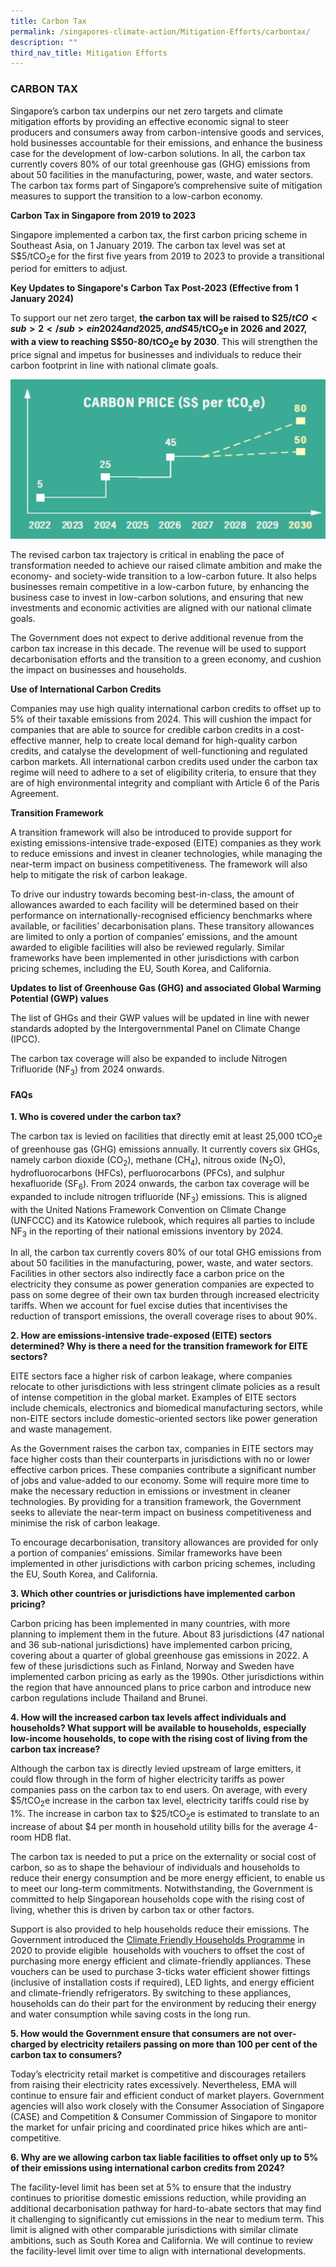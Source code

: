 ```yaml
---
title: Carbon Tax
permalink: /singapores-climate-action/Mitigation-Efforts/carbontax/
description: ""
third_nav_title: Mitigation Efforts
---
```

### CARBON TAX
Singapore’s carbon tax underpins our net zero targets and climate mitigation efforts by providing an effective economic signal to steer producers and consumers away from carbon-intensive goods and services, hold businesses accountable for their emissions, and enhance the business case for the development of low-carbon solutions. In all, the carbon tax currently covers 80% of our total greenhouse gas (GHG) emissions from about 50 facilities in the manufacturing, power, waste, and water sectors. The carbon tax forms part of Singapore’s comprehensive suite of mitigation measures to support the transition to a low-carbon economy.

**Carbon Tax in Singapore from 2019 to 2023**

Singapore implemented a carbon tax, the first carbon pricing scheme in Southeast Asia, on 1 January 2019. The carbon tax level was set at S$5/tCO<sub>2</sub>e for the first five years from 2019 to 2023 to provide a transitional period for emitters to adjust.

**Key Updates to Singapore's Carbon Tax Post-2023 (Effective from 1 January 2024)**

To support our net zero target, **the carbon tax will be raised to S$25/tCO<sub>2</sub>e in 2024 and 2025, and S$45/tCO<sub>2</sub>e in 2026 and 2027, with a view to reaching S$50-80/tCO<sub>2</sub>e by 2030**. This will strengthen the price signal and impetus for businesses and individuals to reduce their carbon footprint in line with national climate goals.

![](/images/Carbon%20Price%20Image.png)

The revised carbon tax trajectory is critical in enabling the pace of transformation needed to achieve our raised climate ambition and make the economy- and society-wide transition to a low-carbon future. It also helps businesses remain competitive in a low-carbon future, by enhancing the business case to invest in low-carbon solutions, and ensuring that new investments and economic activities are aligned with our national climate goals.

The Government does not expect to derive additional revenue from the carbon tax increase in this decade. The revenue will be used to support decarbonisation efforts and the transition to a green economy, and cushion the impact on businesses and households.

**Use of International Carbon Credits**

Companies may use high quality international carbon credits to offset up to 5% of their taxable emissions from 2024. This will cushion the impact for companies that are able to source for credible carbon credits in a cost-effective manner, help to create local demand for high-quality carbon credits, and catalyse the development of well-functioning and regulated carbon markets. All international carbon credits used under the carbon tax regime will need to adhere to a set of eligibility criteria, to ensure that they are of high environmental integrity and compliant with Article 6 of the Paris Agreement.

**Transition Framework**

A transition framework will also be introduced to provide support for existing emissions-intensive trade-exposed (EITE) companies as they work to reduce emissions and invest in cleaner technologies, while managing the near-term impact on business competitiveness. The framework will also help to mitigate the risk of carbon leakage. 

To drive our industry towards becoming best-in-class, the amount of allowances awarded to each facility will be determined based on their performance on internationally-recognised efficiency benchmarks where available, or facilities’ decarbonisation plans. These transitory allowances are limited to only a portion of companies’ emissions, and the amount awarded to eligible facilities will also be reviewed regularly. Similar frameworks have been implemented in other jurisdictions with carbon pricing schemes, including the EU, South Korea, and California.

**Updates to list of Greenhouse Gas (GHG) and associated Global Warming Potential (GWP) values**

The list of GHGs and their GWP values will be updated in line with newer standards adopted by the Intergovernmental Panel on Climate Change (IPCC).

The carbon tax coverage will also be expanded to include Nitrogen Trifluoride (NF<sub>3</sub>) from 2024 onwards.




#### FAQs

**1\. Who is covered under the carbon tax?**

The carbon tax is levied on facilities that directly emit at least 25,000 tCO<sub>2</sub>e of greenhouse gas (GHG) emissions annually. It currently covers six GHGs, namely carbon dioxide (CO<sub>2</sub>), methane (CH<sub>4</sub>), nitrous oxide (N<sub>2</sub>O), hydrofluorocarbons (HFCs), perfluorocarbons (PFCs), and sulphur hexafluoride (SF<sub>6</sub>). From 2024 onwards, the carbon tax coverage will be expanded to include nitrogen trifluoride (NF<sub>3</sub>) emissions. This is aligned with the United Nations Framework Convention on Climate Change (UNFCCC) and its Katowice rulebook, which requires all parties to include NF<sub>3</sub> in the reporting of their national emissions inventory by 2024.

In all, the carbon tax currently covers 80% of our total GHG emissions from about 50 facilities in the manufacturing, power, waste, and water sectors. Facilities in other sectors also indirectly face a carbon price on the electricity they consume as power generation companies are expected to pass on some degree of their own tax burden through increased electricity tariffs. When we account for fuel excise duties that incentivises the reduction of transport emissions, the overall coverage rises to about 90%.

**2\. How are emissions-intensive trade-exposed (EITE) sectors determined? Why is there a need for the transition framework for EITE sectors?**

EITE sectors face a higher risk of carbon leakage, where companies relocate to other jurisdictions with less stringent climate policies as a result of intense competition in the global market. Examples of EITE sectors include chemicals, electronics and biomedical manufacturing sectors, while non-EITE sectors include domestic-oriented sectors like power generation and waste management.

As the Government raises the carbon tax, companies in EITE sectors may face higher costs than their counterparts in jurisdictions with no or lower effective carbon prices. These companies contribute a significant number of jobs and value-added to our economy. Some will require more time to make the necessary reduction in emissions or investment in cleaner technologies. By providing for a transition framework, the Government seeks to alleviate the near-term impact on business competitiveness and minimise the risk of carbon leakage.

To encourage decarbonisation, transitory allowances are provided for only a portion of companies’ emissions. Similar frameworks have been implemented in other jurisdictions with carbon pricing schemes, including the EU, South Korea, and California.

**3\. Which other countries or jurisdictions have implemented carbon pricing?**

Carbon pricing has been implemented in many countries, with more planning to implement them in the future. About 83 jurisdictions (47 national and 36 sub-national jurisdictions) have implemented carbon pricing, covering about a quarter of global greenhouse gas emissions in 2022. A few of these jurisdictions such as Finland, Norway and Sweden have implemented carbon pricing as early as the 1990s. Other jurisdictions within the region that have announced plans to price carbon and introduce new carbon regulations include Thailand and Brunei.

**4\. How will the increased carbon tax levels affect individuals and households? What support will be available to households, especially low-income households, to cope with the rising cost of living from the carbon tax increase?**

Although the carbon tax is directly levied upstream of large emitters, it could flow through in the form of higher electricity tariffs as power companies pass on the carbon tax to end users. On average, with every $5/tCO<sub>2</sub>e increase in the carbon tax level, electricity tariffs could rise by 1%. The increase in carbon tax to $25/tCO<sub>2</sub>e is estimated to translate to an increase of about $4 per month in household utility bills for the average 4-room HDB flat.

The carbon tax is needed to put a price on the externality or social cost of carbon, so as to shape the behaviour of individuals and households to reduce their energy consumption and be more energy efficient, to enable us to meet our long-term commitments. Notwithstanding, the Government is committed to help Singaporean households cope with the rising cost of living, whether this is driven by carbon tax or other factors.

Support is also provided to help households reduce their emissions. The Government introduced the [Climate Friendly Households Programme](https://www.climate-friendly-households.gov.sg/) in 2020 to provide eligible  households with vouchers to offset the cost of purchasing more energy efficient and climate-friendly appliances. These vouchers can be used to purchase 3-ticks water efficient shower fittings (inclusive of installation costs if required), LED lights, and energy efficient and climate-friendly refrigerators. By switching to these appliances, households can do their part for the environment by reducing their energy and water consumption while saving costs in the long run.

**5\. How would the Government ensure that consumers are not over-charged by electricity retailers passing on more than 100 per cent of the carbon tax to consumers?**

Today’s electricity retail market is competitive and discourages retailers from raising their electricity rates excessively. Nevertheless, EMA will continue to ensure fair and efficient conduct of market players. Government agencies will also work closely with the Consumer Association of Singapore (CASE) and Competition & Consumer Commission of Singapore to monitor the market for unfair pricing and coordinated price hikes which are anti-competitive.

**6\. Why are we allowing carbon tax liable facilities to offset only up to 5% of their emissions using international carbon credits from 2024?**

The facility-level limit has been set at 5% to ensure that the industry continues to prioritise domestic emissions reduction, while providing an additional decarbonisation pathway for hard-to-abate sectors that may find it challenging to significantly cut emissions in the near to medium term. This limit is aligned with other comparable jurisdictions with similar climate ambitions, such as South Korea and California. We will continue to review the facility-level limit over time to align with international developments.